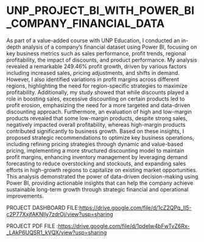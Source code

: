 # UNP_PROJECT_BI_WITH_POWER_BI_COMPANY_FINANCIAL_DATA 

As part of a value-added course with UNP Education, I conducted an in-depth analysis of a company’s financial dataset using Power BI, focusing on key business metrics such as sales performance, profit trends, regional profitability, the impact of discounts, and product performance. My analysis revealed a remarkable 249.46% profit growth, driven by various factors including increased sales, pricing adjustments, and shifts in demand. However, I also identified variations in profit margins across different regions, highlighting the need for region-specific strategies to maximize profitability. Additionally, my study showed that while discounts played a role in boosting sales, excessive discounting on certain products led to profit erosion, emphasizing the need for a more targeted and data-driven discounting approach. Furthermore, an evaluation of high and low-margin products revealed that some low-margin products, despite strong sales, negatively impacted overall profitability, whereas high-margin products contributed significantly to business growth. Based on these insights, I proposed strategic recommendations to optimize key business operations, including refining pricing strategies through dynamic and value-based pricing, implementing a more structured discounting model to maintain profit margins, enhancing inventory management by leveraging demand forecasting to reduce overstocking and stockouts, and expanding sales efforts in high-growth regions to capitalize on existing market opportunities. This analysis demonstrated the power of data-driven decision-making using Power BI, providing actionable insights that can help the company achieve sustainable long-term growth through strategic financial and operational improvements.

PROJECT DASHBOARD FILE:https://drive.google.com/file/d/1cZ2QPq_II5-c2P77XxjfAKNlly7zdrOj/view?usp=sharing

PROJECT PDF FILE :https://drive.google.com/file/d/1pdeIw4bFwTvZ6Rx-_LAkP6UQSR1_kVQX/view?usp=sharing
